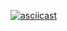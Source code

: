 [![asciicast](https://asciinema.org/a/DU1ttu7LfRPCFpnZLp5CeskWb.svg)](https://asciinema.org/a/DU1ttu7LfRPCFpnZLp5CeskWb)
